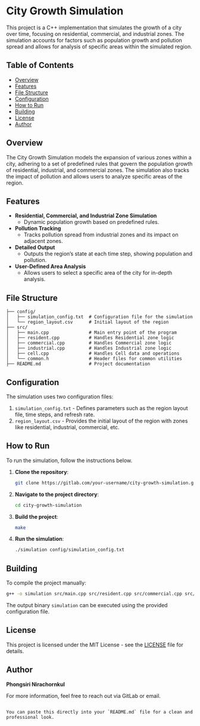 # City Growth Simulation

This project is a C++ implementation that simulates the growth of a city over time, focusing on residential, commercial, and industrial zones. The simulation accounts for factors such as population growth and pollution spread and allows for analysis of specific areas within the simulated region.

## Table of Contents
- [Overview](#overview)
- [Features](#features)
- [File Structure](#file-structure)
- [Configuration](#configuration)
- [How to Run](#how-to-run)
- [Building](#building)
- [License](#license)
- [Author](#author)

## Overview
The City Growth Simulation models the expansion of various zones within a city, adhering to a set of predefined rules that govern the population growth of residential, industrial, and commercial zones. The simulation also tracks the impact of pollution and allows users to analyze specific areas of the region.

## Features
- **Residential, Commercial, and Industrial Zone Simulation**
  - Dynamic population growth based on predefined rules.
- **Pollution Tracking**
  - Tracks pollution spread from industrial zones and its impact on adjacent zones.
- **Detailed Output**
  - Outputs the region’s state at each time step, showing population and pollution.
- **User-Defined Area Analysis**
  - Allows users to select a specific area of the city for in-depth analysis.

## File Structure
```plaintext
├── config/
│   ├── simulation_config.txt  # Configuration file for the simulation
│   └── region_layout.csv      # Initial layout of the region
├── src/
│   ├── main.cpp               # Main entry point of the program
│   ├── resident.cpp           # Handles Residential zone logic
│   ├── commercial.cpp         # Handles Commercial zone logic
│   ├── industrial.cpp         # Handles Industrial zone logic
│   ├── cell.cpp               # Handles Cell data and operations
│   └── common.h               # Header files for common utilities
├── README.md                  # Project documentation
```





## Configuration
The simulation uses two configuration files:

1. `simulation_config.txt` - Defines parameters such as the region layout file, time steps, and refresh rate.
2. `region_layout.csv` - Provides the initial layout of the region with zones like residential, industrial, commercial, etc.

## How to Run
To run the simulation, follow the instructions below.

1. **Clone the repository**:
    ```bash
    git clone https://gitlab.com/your-username/city-growth-simulation.git
    ```

2. **Navigate to the project directory**:
    ```bash
    cd city-growth-simulation
    ```

3. **Build the project**:
    ```bash
    make
    ```

4. **Run the simulation**:
    ```bash
    ./simulation config/simulation_config.txt
    ```

## Building
To compile the project manually:

```bash
g++ -o simulation src/main.cpp src/resident.cpp src/commercial.cpp src/industrial.cpp src/cell.cpp
```

The output binary `simulation` can be executed using the provided configuration file.

## License
This project is licensed under the MIT License - see the [LICENSE](LICENSE) file for details.

## Author
**Phongsiri Nirachornkul**

For more information, feel free to reach out via GitLab or email.
```

You can paste this directly into your `README.md` file for a clean and professional look.
